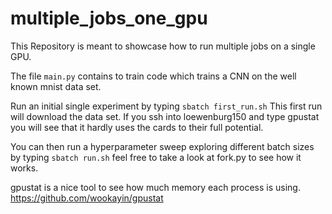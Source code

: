 # multiple_jobs_one_gpu

This Repository is meant to showcase how to run multiple jobs on 
a single GPU.

The file `main.py` contains to train code which trains a
CNN on the well known mnist data set.

Run an initial single experiment by typing 
`
sbatch first_run.sh
`
This first run will download the data set. If you ssh into 
loewenburg150 and type gpustat you will see that it hardly 
uses the cards to their full potential.

You can then run a hyperparameter sweep exploring different
batch sizes by typing
`
sbatch run.sh
`
feel free to take a look at fork.py to see how it works.

gpustat is a nice tool to see how much memory
each process is using.
https://github.com/wookayin/gpustat